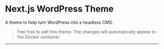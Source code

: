 # Next.js WordPress Theme

A theme to help turn WordPress into a headless CMS.

> Feel free to edit this theme. The changes will automatically appear in the Docker container.

---
